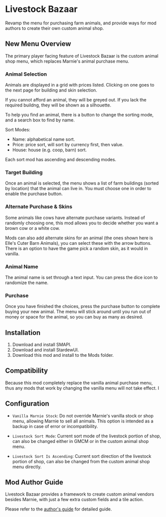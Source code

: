 # Livestock Bazaar

Revamp the menu for purchasing farm animals, and provide ways for mod authors to create their own custom animal shop.

## New Menu Overview

The primary player facing feature of Livestock Bazaar is the custom animal shop menu, which replaces Marnie's animal purchase menu.

### Animal Selection

Animals are displayed in a grid with prices listed. Clicking on one goes to the next page for building and skin selection.

If you cannot afford an animal, they will be greyed out. If you lack the required buildng, they will be shown as a silhouette.

To help you find an animal, there is a button to change the sorting mode, and a search box to find by name.

Sort Modes:

- Name: alphabetical name sort.
- Price: price sort, will sort by currency first, then value.
- House: house (e.g. coop, barn) sort.

Each sort mod has ascending and descending modes.

### Target Building

Once an animal is selected, the menu shows a list of farm buildings (sorted by location) that the animal can live in. You must choose one in order to enable the purchase button.

### Alternate Purchase & Skins

Some animals like cows have alternate purchase variants. Instead of randomly choosing one, this mod allows you to decide whether you want a brown cow or a white cow.

Mods can also add alternate skins for an animal (the ones shown here is Elle's Cuter Barn Animals), you can select these with the arrow buttons. There is an option to have the game pick a random skin, as it would in vanilla.

### Animal Name

The animal name is set through a text input. You can press the dice icon to randomize the name.

### Purchase

Once you have finished the choices, press the purchase button to complete buying your new animal. The menu will stick around until you run out of money or space for the animal, so you can buy as many as desired.

## Installation

1. Download and install SMAPI.
2. Download and install StardewUI.
3. Download this mod and install to the Mods folder.

## Compatibility

Because this mod completely replace the vanilla animal purchase menu, thus any mods that work by changing the vanilla menu will not take effect. I 

## Configuration

- `Vanilla Marnie Stock`: Do not override Marnie's vanilla stock or shop menu, allowing Marnie to sell all animals. This option is intended as a backup in case of error or incompatibility.

- `Livestock Sort Mode`: Current sort mode of the livestock portion of shop, can also be changed either in GMCM or in the custom animal shop menu.

- `Livestock Sort Is Ascending`: Current sort direction of the livestock portion of shop, can also be changed from the custom animal shop menu directly.

## Mod Author Guide

Livestock Bazaar provides a framework to create custom animal vendors besides Marnie, with just a few extra custom fields and a tile action.

Please refer to the [author's guide](author-guide.md) for detailed guide.
